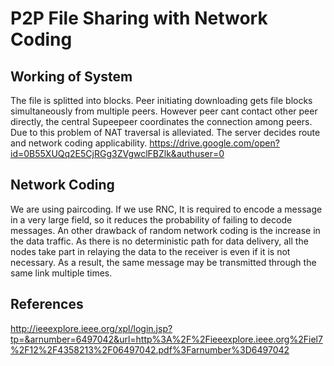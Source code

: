 P2P File Sharing with Network Coding
=====================================

Working of System
-----------------------
The file is splitted into blocks. Peer initiating downloading gets file blocks simultaneously from multiple peers. However peer cant contact other peer directly, the central Supeepeer coordinates the connection among peers. Due to this problem of NAT traversal is alleviated. The server decides route and network coding applicability.
https://drive.google.com/open?id=0B55XUQq2E5CjRGg3ZVgwclFBZlk&authuser=0

Network Coding
-----------------
We are using paircoding.
If we use RNC, It is required to encode a message in a very large field, so it reduces the probability of failing to decode messages. An other drawback of random network coding is the increase in the data traffic. As there is no deterministic path for data delivery, all the nodes take part in relaying the data to the receiver is even if it is not necessary. As a result, the same message may be transmitted through the same link multiple times.

References
----------
http://ieeexplore.ieee.org/xpl/login.jsp?tp=&arnumber=6497042&url=http%3A%2F%2Fieeexplore.ieee.org%2Fiel7%2F12%2F4358213%2F06497042.pdf%3Farnumber%3D6497042
